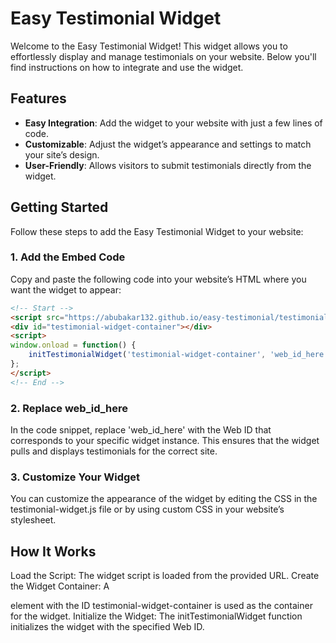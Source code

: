 # Easy Testimonial Widget

Welcome to the Easy Testimonial Widget! This widget allows you to effortlessly display and manage testimonials on your website. Below you'll find instructions on how to integrate and use the widget.

## Features

- **Easy Integration**: Add the widget to your website with just a few lines of code.
- **Customizable**: Adjust the widget’s appearance and settings to match your site’s design.
- **User-Friendly**: Allows visitors to submit testimonials directly from the widget.

## Getting Started

Follow these steps to add the Easy Testimonial Widget to your website:

### 1. Add the Embed Code

Copy and paste the following code into your website’s HTML where you want the widget to appear:

```html
<!-- Start -->
<script src="https://abubakar132.github.io/easy-testimonial/testimonial-widget.js"></script>
<div id="testimonial-widget-container"></div>
<script>
window.onload = function() {
    initTestimonialWidget('testimonial-widget-container', 'web_id_here');
};
</script>
<!-- End -->
```

### 2. Replace web_id_here
In the code snippet, replace 'web_id_here' with the Web ID that corresponds to your specific widget instance. This ensures that the widget pulls and displays testimonials for the correct site.

### 3. Customize Your Widget
You can customize the appearance of the widget by editing the CSS in the testimonial-widget.js file or by using custom CSS in your website’s stylesheet.

## How It Works
Load the Script: The widget script is loaded from the provided URL.
Create the Widget Container: A <div> element with the ID testimonial-widget-container is used as the container for the widget.
Initialize the Widget: The initTestimonialWidget function initializes the widget with the specified Web ID.
